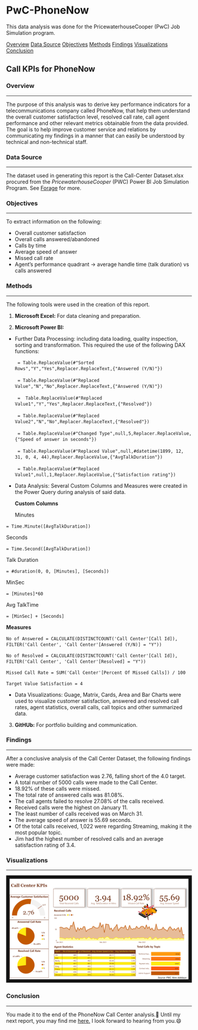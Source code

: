 # PwC-PhoneNow
This data analysis was done for the PricewaterhouseCooper (PwC) Job Simulation program.

[Overview](#overview)
[Data Source](#data-source)
[Objectives](#objectives)
[Methods](#methods)
[Findings](#findings)
[Visualizations](#visualizations)
[Conclusion](#conclusion)
## Call KPIs for PhoneNow 
### Overview
---
The purpose of this analysis was to derive key performance indicators for a telecommunications company called PhoneNow, that help them understand the overall customer satisfaction level, resolved call rate, call agent performance and other relevant metrics obtainable from the data provided. The goal is to help improve customer service and relations by
communicating my findings in a manner that can easily be understood by technical and non-technical staff.

### Data Source
---
The dataset used in generating this report is the Call-Center Dataset.xlsx procured from the _PricewaterhouseCooper_ (PWC) Power BI Job Simulation Program. See [Forage](https://www.theforage.com/virtual-experience/a87GpgE6tiku7q3gu/pw-c-switzerland/power-bi-cqxg/introduction) for more.


### Objectives
---
To extract information on the following:
   * Overall customer satisfaction
   * Overall calls answered/abandoned
   * Calls by time
   * Average speed of answer
   * Missed call rate
   * Agent’s performance quadrant -> average handle time (talk duration) vs calls answered


### Methods
---
The following tools were used in the creation of this report.
1. **Microsoft Excel:** For data cleaning and preparation.
       
2. **Microsoft Power BI:**
 * Further Data Processing: including data loading, quality inspection, sorting and transformation. This required the use of the following DAX functions:
   
      ```DAX
       = Table.ReplaceValue(#"Sorted Rows","Y","Yes",Replacer.ReplaceText,{"Answered (Y/N)"})
     
       = Table.ReplaceValue(#"Replaced Value","N","No",Replacer.ReplaceText,{"Answered (Y/N)"})

       =  Table.ReplaceValue(#"Replaced Value1","Y","Yes",Replacer.ReplaceText,{"Resolved"})
     
       = Table.ReplaceValue(#"Replaced Value2","N","No",Replacer.ReplaceText,{"Resolved"})
     
       = Table.ReplaceValue(#"Changed Type",null,5,Replacer.ReplaceValue,{"Speed of answer in seconds"})

       = Table.ReplaceValue(#"Replaced Value",null,#datetime(1899, 12, 31, 0, 4, 44),Replacer.ReplaceValue,{"AvgTalkDuration"})

       = Table.ReplaceValue(#"Replaced Value1",null,1,Replacer.ReplaceValue,{"Satisfaction rating"})
      ```

 * Data Analysis: Several Custom Columns and Measures were created in the Power Query during analysis of said data.
     
    **Custom Columns**
  
   Minutes
  ```DAX
  = Time.Minute([AvgTalkDuration])
  ```
   Seconds
  ```DAX
  = Time.Second([AvgTalkDuration])
  ```

  Talk Duration
  ```DAX
  = #duration(0, 0, [Minutes], [Seconds])
  ```

  MinSec
  ```DAX
  = [Minutes]*60
  ```

  Avg TalkTime
  ```DAX
  = [MinSec] + [Seconds]
  ```

  **Measures**

  ```DAX 
  No of Answered = CALCULATE(DISTINCTCOUNT('Call Center'[Call Id]), FILTER('Call Center', 'Call Center'[Answered (Y/N)] = "Y"))
  ```

  ```DAX 
  No of Resolved = CALCULATE(DISTINCTCOUNT('Call Center'[Call Id]), FILTER('Call Center', 'Call Center'[Resolved] = "Y"))
  ```

  ```DAX 
  Missed Call Rate = SUM('Call Center'[Percent Of Missed Calls]) / 100
  ```

  ```DAX 
  Target Value Satisfaction = 4
  ```


 * Data Visualizations: Guage, Matrix, Cards, Area and Bar Charts were used to visualize customer satisfaction, answered and resolved call rates, agent statistics, overall calls, call topics and other summarized data.

3. **GitHUb:** For portfolio building and communication.


### Findings
---
After a conclusive analysis of the Call Center Dataset, the following findings were made:
  * Average customer satisfaction was 2.76, falling short of the 4.0 target.
  * A total number of 5000 calls were made to the Call Center.
  * 18.92% of these calls were missed.
  * The total rate of answered calls was 81.08%.
  * The call agents failed to resolve 27.08% of the calls received.
  * Received calls were the highest on January 11.
  * The least number of calls received was on March 31.
  * The average speed of answer is 55.69 seconds.
  * Of the total calls received, 1,022 were regarding Streaming, making it the most popular topic.
  * Jim had the highest number of resolved calls and an average satisfaction rating of 3.4. 


### Visualizations
---
![image](https://github.com/kayeneii/PwC-PhoneNow/blob/main/PWC_PhoneNow%20Call%20KPIs.png)


### Conclusion
---
You made it to the end of the PhoneNow Call Center analysis.🥳
Until my next report, you may find me [here.](https://www.linkedin.com/in/kayeneii/) I look forward to hearing from you.😄
